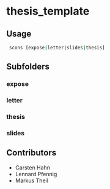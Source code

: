 # thesis_template

## Usage

```bash
 scons [expose|letter|slides|thesis]
```

## Subfolders

### expose

### letter

### thesis

### slides

## Contributors
  * Carsten Hahn
  * Lennard Pfennig
  * Markus Theil
